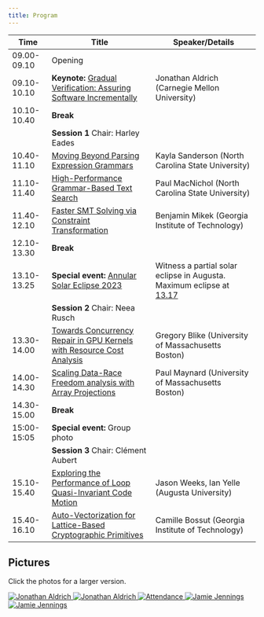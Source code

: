 ```yaml
--- 
title: Program
---
```



| Time        | Title                                                                                    | Speaker/Details |
|-------------|------------------------------------------------------------------------------------------|----------------------------------------------------|
| 09.00-09.10 | Opening                                                                                  |                                                    |
| 09.10-10.10 | __Keynote:__ [Gradual Verification: Assuring Software Incrementally](abstracts/keynote_abstract.txt) | Jonathan Aldrich (Carnegie Mellon University)      |
| 10.10-10.40 | __Break__                                                                                |                                                    |
|             | __Session 1__ Chair: Harley Eades                                                        |                                                    |
| 10.40-11.10 | [Moving Beyond Parsing Expression Grammars](abstracts/Moving_Beyond_Parsing_Expression_Grammars.pdf) | Kayla Sanderson (North Carolina State University)  |
| 11.10-11.40 | [High-Performance Grammar-Based Text Search](abstracts/High_Performance_Grammar-Based_Text_Search.pdf)| Paul MacNichol (North Carolina State University)   |
| 11.40-12.10 | [Faster SMT Solving via Constraint Transformation](abstracts/Faster_SMT_Solving_via_Constraint_Transformation.pdf) | Benjamin Mikek (Georgia Institute of Technology)   |
| 12.10-13.30 | __Break__  | |
| 13.10-13.25 | __Special event:__ [Annular Solar Eclipse 2023](https://science.nasa.gov/eclipses/future-eclipses/eclipse-2023/) | Witness a partial solar eclipse in Augusta. Maximum eclipse at [13.17](https://www.usca.edu/rpsec/events/annulareclipse2023) |
|             | __Session 2__ Chair: Neea Rusch                                                          |                                                    |
| 13.30-14.00 | [Towards Concurrency Repair in GPU Kernels with Resource Cost Analysis](abstracts/Towards_Concurrency_Repair_in_GPU_Kernels_with_Resource_Cost_Analysis.pdf)                   | Gregory Blike (University of Massachusetts Boston) |
| 14.00-14.30 | [Scaling Data-Race Freedom analysis with Array Projections](abstracts/Scaling_data-race_freedom_analysis_with_array_projections.pdf)                               | Paul Maynard (University of Massachusetts Boston)  |
| 14.30-15.00 | __Break__                                                                                |                                                    |
| 15:00-15:05 | __Special event:__ Group photo | |
|             | __Session 3__ Chair: Clément Aubert                                                      |                                                    |
| 15.10-15.40 | [Exploring the Performance of Loop Quasi-Invariant Code Motion](abstracts/Exploring_the_Performance_of_Loop_Quasi_Invariant_Code_Motion.pdf)                           | Jason Weeks, Ian Yelle (Augusta University)        |
| 15.40-16.10 | [Auto-Vectorization for Lattice-Based Cryptographic Primitives](abstracts/Auto-Vectorization_for_Lattice-BasedCryptographic_Primitives.pdf)                           | Camille Bossut (Georgia Institute of Technology)   |

## Pictures

Click the photos for a larger version.

<div class="d-flex justify-content-center flex-md-wrap flex-lg-nowrap">
<a href="{{ "/images/event_photos/0.jpeg" | relative_url }}" title="Jonathan Aldrich" target="_blank">
    <img style="max-width:100%" src="{{ "/images/event_photos/0_tn.jpeg" | relative_url }}"  alt="Jonathan Aldrich">
</a>
<a href="{{ "/images/event_photos/1.jpeg" | relative_url }}" title="Jonathan Aldrich" target="_blank">
    <img style="max-width:100%" src="{{ "/images/event_photos/1_tn.jpeg" | relative_url }}"  alt="Jonathan Aldrich">
</a>
<a href="{{ "/images/event_photos/2.jpeg" | relative_url }}" title="Attendance" target="_blank">
    <img style="max-width:100%" src="{{ "/images/event_photos/2_tn.jpeg" | relative_url }}" alt="Attendance">
</a>
<a href="{{ "/images/event_photos/.jpeg" | relative_url }}" title="Jamie Jennings" target="_blank">
    <img style="max-width:100%" src="{{ "/images/event_photos/3_tn.jpeg" | relative_url }}" alt="Jamie Jennings">
</a>
<a href="{{ "/images/event_photos/4.jpeg" | relative_url }}" title="Jamie Jennings" target="_blank">
    <img style="max-width:100%" src="{{ "/images/event_photos/4_tn.jpeg" | relative_url }}" alt="Jamie Jennings"></a>
</div>
